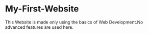 # My-First-Website
This Website is made only using the basics of Web Development.No advanced features are used here.
